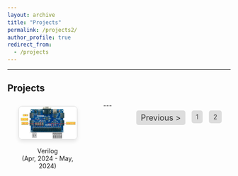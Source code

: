 ```yaml
---
layout: archive
title: "Projects"
permalink: /projects2/
author_profile: true
redirect_from:
  - /projects
---
```



<style>
.projects-container {
  display: flex;
  flex-wrap: wrap;
  justify-content: space-around;
  gap: 20px; /* Adjust the gap between projects */
}

.project {
  width: 30%; /* Adjust as needed */
  box-sizing: border-box;
  padding: 10px;
  text-align: center;
}

.project img {
  width: 100%;
  height: auto;
  border: 1px solid #ddd;
  border-radius: 8px;
  box-shadow: 0 4px 8px rgba(0,0,0,0.1);
}

.navigation {
  text-align: center;
  margin-top: 20px;
}

.navigation a {
  display: inline-block;
  margin: 0 5px;
  padding: 6px 10px; /* Adjusted padding */
  background-color: #ddd; /* Grey background */
  color: #333; /* Dark text color */
  text-decoration: none;
  border-radius: 5px;
}

.navigation a:hover {
  background-color: #bbb; /* Darker grey on hover */
}

.navigation .arrow {
  font-size: 18px; /* Adjusted font size */
  vertical-align: middle;
}
</style>
-----

## Projects

<div class="projects-container">
  <div class="project">
    <a href="/projects/Verilog">
      <img src="https://github.com/guntas-13/Verilog/raw/main/FinalProcessor/FPGA.png" alt="Verilog">
    </a>
    <p>Verilog<br>(Apr, 2024 - May, 2024)</p>
  </div>
---
<div class="navigation">
  <a href="/projects" class="arrow">Previous &gt;</a>
  <a href="/projects">1</a>
  <a href="/projects2">2</a>
  
</div>
